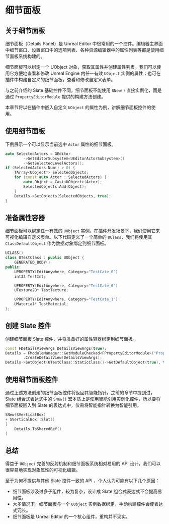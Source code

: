 # 细节面板

## 关于细节面板

细节面板（Details Panel）是 Unreal Editor 中很常用的一个控件。编辑器主界面中细节窗口、设置窗口中的选项列表、各种资源编辑器中的属性列表等都是使用细节面板系统构建的。

细节面板可以绑定一个 UObject 对象，获取其属性并创建属性列表。我们可以使用它方便地查看和修改 Unreal Engine 内任一有效 `UObject` 实例的属性；也可在插件中构建自定义的细节面板，查看和修改自定义表单。

与之前介绍的 Slate 基础控件不同，细节面板不能使用 `SNew()` 直接实例化，而是通过 `PropertyEditorModule` 提供的构建方法创建。

本章节将以在插件中嵌入自定义 `UObject` 的属性为例，讲解细节面板控件的使用。

## 使用细节面板

下例展示一个可以显示当前选中 `Actor` 属性的细节面板。

```cpp
auto SelectedActors = GEditor
        ->GetEditorSubsystem<UEditorActorSubsystem>()
        ->GetSelectedLevelActors();
if (SelectedActors.Num() > 0) {
    TArray<UObject*> SelectedObjects;
    for (const auto Actor : SelectedActors) {
        auto Object = Cast<UObject>(Actor);
        SelectedObjects.Add(Object);
    }
    Details->SetObjects(SelectedObjects, true);
}
```

## 准备属性容器

细节面板可以绑定任一有效的 `UObject` 实例。在插件开发场景下，我们使用它来可视化编辑自定义表单。以下代码定义了一个简单的 `UClass`，我们将使用其 `ClassDefaultObject` 作为数据对象绑定到细节面板。

```cpp
UCLASS()
class UTestClass : public UObject {
	GENERATED_BODY()
public:
	UPROPERTY(EditAnywhere, Category="TestCate_0")
	int32 TestInt;

	UPROPERTY(EditAnywhere, Category="TestCate_0")
	UTexture2D* TestTexture;

	UPROPERTY(EditAnywhere, Category="TestCate_1")
	UMaterial* TestMaterial;
};
```

## 创建 Slate 控件

创建细节面板 Slate 控件，并将准备好的属性容器绑定到细节面板。

```cpp
const FDetailsViewArgs DetailsViewArgs(true);
Details = FModuleManager::GetModuleChecked<FPropertyEditorModule>("PropertyEditor")
        .CreateDetailView(DetailsViewArgs);
Details->SetObject(UTestClass::StaticClass()->GetDefaultObject(true), true);
```

## 使用细节面板控件

通过上述方法创建的细节面板控件将返回其智能指针。之前的章节中提到过，Slate 组合式表达式中的 `SNew()` 宏本质上是使用智能引用实例化控件，所以要将细节面板嵌入到 Slate 的表达式中，仅需将智能指针转换为智能引用。

```cpp
SNew(SVerticalBox)
+ SVerticalBox::Slot()
[
    Details.ToSharedRef()
]
```

## 总结

得益于 `UObject` 完善的反射机制和细节面板系统相对易用的 API 设计，我们可以很容易地实现对象属性的可视化编辑。

至于为何不提供与其他 Slate 控件一致的 API ，个人认为可能有以下几个原因：

- 细节面板涉及过多子组件，较为复杂，设计成 Slate 组合式表达式不会提高易用性。
- 大多情况下，细节面板与一个 `UObject` 实例数据绑定，手动构建控件会使表达式冗长。
- 细节面板是 Unreal Editor 的一个核心组件，重构并不现实。
